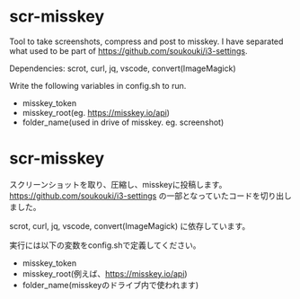 # scr-misskey
Tool to take screenshots, compress and post to misskey. I have separated what used to be part of https://github.com/soukouki/i3-settings. 

Dependencies: scrot, curl, jq, vscode, convert(ImageMagick)

Write the following variables in config.sh to run.

- misskey_token
- misskey_root(eg. https://misskey.io/api)
- folder_name(used in drive of misskey. eg. screenshot)

# scr-misskey
スクリーンショットを取り、圧縮し、misskeyに投稿します。 https://github.com/soukouki/i3-settings の一部となっていたコードを切り出しました。

scrot, curl, jq, vscode, convert(ImageMagick) に依存しています。

実行には以下の変数をconfig.shで定義してください。

- misskey_token
- misskey_root(例えば、https://misskey.io/api)
- folder_name(misskeyのドライブ内で使われます)
